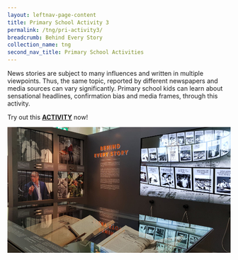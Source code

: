 ```yaml
---
layout: leftnav-page-content
title: Primary School Activity 3
permalink: /tng/pri-activity3/
breadcrumb: Behind Every Story
collection_name: tng
second_nav_title: Primary School Activities
---
```


News stories are subject to many influences and written in multiple viewpoints. Thus, the same topic, reported by different newspapers and media sources can vary significantly. Primary school kids can learn about sensational headlines, confirmation bias and media frames, through this activity.



Try out this [**ACTIVITY**](https://go.gov.sg/tng-primary-activity3) now!



![](../images/tng-pri-activity3.jpg)
